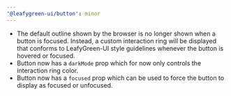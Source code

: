 ```yaml
---
'@leafygreen-ui/button': minor
---
```


- The default outline shown by the browser is no longer shown when a button is focused. Instead, a custom interaction ring will be displayed that conforms to LeafyGreen-UI style guidelines whenever the button is hovered or focused.
- Button now has a `darkMode` prop which for now only controls the interaction ring color.
- Button now has a `focused` prop which can be used to force the button to display as focused or unfocused.

